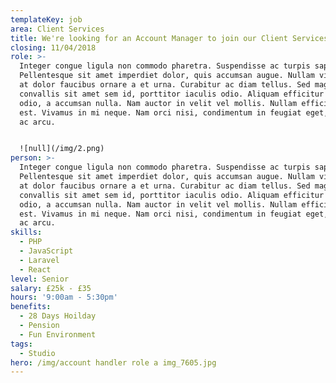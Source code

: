 ```yaml
---
templateKey: job
area: Client Services
title: We're looking for an Account Manager to join our Client Services team.
closing: 11/04/2018
role: >-
  Integer congue ligula non commodo pharetra. Suspendisse ac turpis sapien.
  Pellentesque sit amet imperdiet dolor, quis accumsan augue. Nullam vitae arcu
  at dolor faucibus ornare a et urna. Curabitur ac diam tellus. Sed magna augue,
  convallis sit amet sem id, porttitor iaculis odio. Aliquam efficitur vehicula
  odio, a accumsan nulla. Nam auctor in velit vel mollis. Nullam efficitur arcu
  est. Vivamus in mi neque. Nam orci nisi, condimentum in feugiat eget, sodales
  ac arcu.


  ![null](/img/2.png)
person: >-
  Integer congue ligula non commodo pharetra. Suspendisse ac turpis sapien.
  Pellentesque sit amet imperdiet dolor, quis accumsan augue. Nullam vitae arcu
  at dolor faucibus ornare a et urna. Curabitur ac diam tellus. Sed magna augue,
  convallis sit amet sem id, porttitor iaculis odio. Aliquam efficitur vehicula
  odio, a accumsan nulla. Nam auctor in velit vel mollis. Nullam efficitur arcu
  est. Vivamus in mi neque. Nam orci nisi, condimentum in feugiat eget, sodales
  ac arcu.
skills:
  - PHP
  - JavaScript
  - Laravel
  - React
level: Senior
salary: £25k - £35
hours: '9:00am - 5:30pm'
benefits:
  - 28 Days Hoilday
  - Pension
  - Fun Environment
tags:
  - Studio
hero: /img/account handler role a img_7605.jpg
---
```


